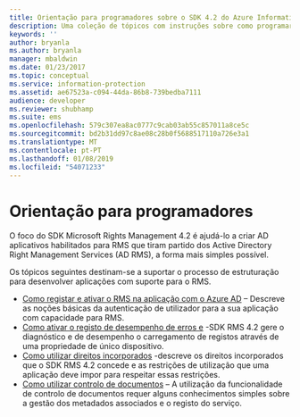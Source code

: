 ```yaml
---
title: Orientação para programadores sobre o SDK 4.2 do Azure Information Protection | Documentos da Microsoft
description: Uma coleção de tópicos com instruções sobre como programar o SDK 4.2 do AIP
keywords: ''
author: bryanla
ms.author: bryanla
manager: mbaldwin
ms.date: 01/23/2017
ms.topic: conceptual
ms.service: information-protection
ms.assetid: ae67523a-c094-44da-86b8-739bedba7111
audience: developer
ms.reviewer: shubhamp
ms.suite: ems
ms.openlocfilehash: 579c307ea8ac0777c9cab03ab55c857011a8ce5c
ms.sourcegitcommit: bd2b31dd97c8ae08c28b0f5688517110a726e3a1
ms.translationtype: MT
ms.contentlocale: pt-PT
ms.lasthandoff: 01/08/2019
ms.locfileid: "54071233"
---
```

# <a name="developer-guidance"></a>Orientação para programadores
O foco do SDK Microsoft Rights Management 4.2 é ajudá-lo a criar AD aplicativos habilitados para RMS que tiram partido dos Active Directory Right Management Services (AD RMS), a forma mais simples possível.

Os tópicos seguintes destinam-se a suportar o processo de estruturação para desenvolver aplicações com suporte para o RMS.

- [Como registar e ativar o RMS na aplicação com o Azure AD](authentication-integration.md) – Descreve as noções básicas da autenticação de utilizador para a sua aplicação com capacidade para RMS.
- [Como ativar o registo de desempenho de erros e](enabling-logging.md) -SDK RMS 4.2 gere o diagnóstico e de desempenho o carregamento de registos através de uma propriedade de único dispositivo.
- [Como utilizar direitos incorporados](built-in-rights-usage-restriction-reference.md) -descreve os direitos incorporados que o SDK RMS 4.2 concede e as restrições de utilização que uma aplicação deve impor para respeitar essas restrições.
- [Como utilizar controlo de documentos](how-to-use-document-tracking.md) – A utilização da funcionalidade de controlo de documentos requer alguns conhecimentos simples sobre a gestão dos metadados associados e o registo do serviço.
